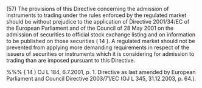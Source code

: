(57) The provisions of this Directive concerning the admission of instruments to trading under the rules enforced by the regulated market should be without prejudice to the application of Directive 2001/34/EC of the European Parliament and of the Council of 28 May 2001 on the admission of securities to official stock exchange listing and on information to be published on those securities ( 14 ). A regulated market should not be prevented from applying more demanding requirements in respect of the issuers of securities or instruments which it is considering for admission to trading than are imposed pursuant to this Directive.

%%% ( 14 ) OJ L 184, 6.7.2001, p. 1. Directive as last amended by European Parliament and Council Directive 2003/71/EC (OJ L 345, 31.12.2003, p. 64.).